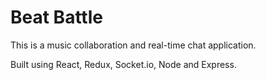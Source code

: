 # Beat Battle

This is a music collaboration and real-time chat application.

Built using React, Redux, Socket.io, Node and Express.
